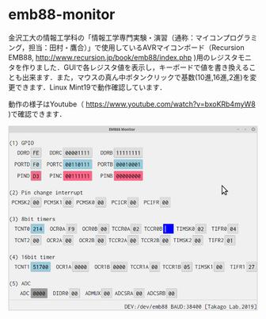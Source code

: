 # emb88-monitor

金沢工大の情報工学科の「情報工学専門実験・演習（通称：マイコンプログラミング，担当：田村・鷹合）」で使用しているAVRマイコンボード（Recursion EMB88, http://www.recursion.jp/book/emb88/index.php )用のレジスタモニタを作りました．GUIで各レジスタ値を表示し，キーボードで値を書き換えることも出来ます．また，マウスの真ん中ボタンクリックで基数(10進,16進,2進)を変更できます．Linux Mint19で動作確認しています．

動作の様子はYoutube（ https://www.youtube.com/watch?v=bxoKRb4myW8 )で確認できます．

![専門実験の学生用に開発中](https://github.com/takago/emb88-monitor/blob/master/screenshot.png)

